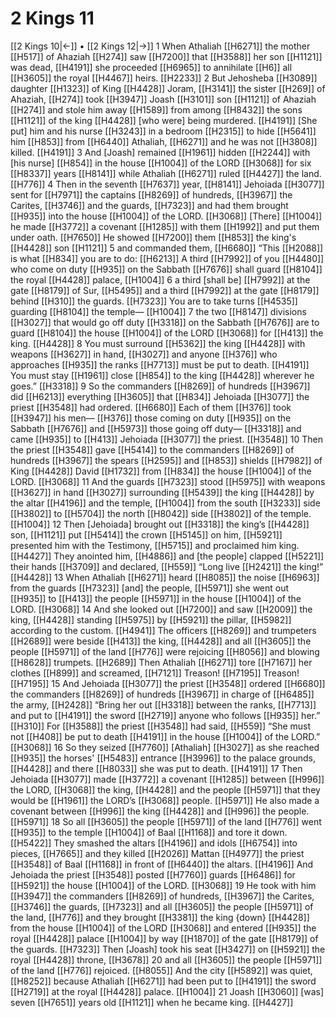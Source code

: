 # 2 Kings 11
[[2 Kings 10|←]] • [[2 Kings 12|→]]
1 When Athaliah [[H6271]] the mother [[H517]] of Ahaziah [[H274]] saw [[H7200]] that [[H3588]] her son [[H1121]] was dead, [[H4191]] she proceeded [[H6965]] to annihilate [[H6]] all [[H3605]] the royal [[H4467]] heirs. [[H2233]] 
2 But Jehosheba [[H3089]] daughter [[H1323]] of King [[H4428]] Joram, [[H3141]] the sister [[H269]] of Ahaziah, [[H274]] took [[H3947]] Joash [[H3101]] son [[H1121]] of Ahaziah [[H274]] and stole him away [[H1589]] from among [[H8432]] the sons [[H1121]] of the king [[H4428]] [who were] being murdered. [[H4191]] [She put] him and his nurse [[H3243]] in a bedroom [[H2315]] to hide [[H5641]] him [[H853]] from [[H6440]] Athaliah, [[H6271]] and he was not [[H3808]] killed. [[H4191]] 
3 And [Joash] remained [[H1961]] hidden [[H2244]] with [his nurse] [[H854]] in the house [[H1004]] of the LORD [[H3068]] for six [[H8337]] years [[H8141]] while Athaliah [[H6271]] ruled [[H4427]] the land. [[H776]] 
4 Then in the seventh [[H7637]] year, [[H8141]] Jehoiada [[H3077]] sent for [[H7971]] the captains [[H8269]] of hundreds, [[H3967]] the Carites, [[H3746]] and the guards, [[H7323]] and had them brought [[H935]] into the house [[H1004]] of the LORD. [[H3068]] [There] [[H1004]] he made [[H3772]] a covenant [[H1285]] with them [[H1992]] and put them under oath. [[H7650]] He showed [[H7200]] them [[H853]] the king's [[H4428]] son [[H1121]] 
5 and commanded them, [[H6680]] “This [[H2088]] is what [[H834]] you are to do: [[H6213]] A third [[H7992]] of you [[H4480]] who come on duty [[H935]] on the Sabbath [[H7676]] shall guard [[H8104]] the royal [[H4428]] palace, [[H1004]] 
6 a third [shall be] [[H7992]] at the gate [[H8179]] of Sur, [[H5495]] and a third [[H7992]] at the gate [[H8179]] behind [[H310]] the guards. [[H7323]] You are to take turns [[H4535]] guarding [[H8104]] the temple— [[H1004]] 
7 the two [[H8147]] divisions [[H3027]] that would go off duty [[H3318]] on the Sabbath [[H7676]] are to guard [[H8104]] the house [[H1004]] of the LORD [[H3068]] for [[H413]] the king. [[H4428]] 
8 You must surround [[H5362]] the king [[H4428]] with weapons [[H3627]] in hand, [[H3027]] and anyone [[H376]] who approaches [[H935]] the ranks [[H7713]] must be put to death. [[H4191]] You must stay [[H1961]] close [[H854]] to the king [[H4428]] wherever he goes.” [[H3318]] 
9 So the commanders [[H8269]] of hundreds [[H3967]] did [[H6213]] everything [[H3605]] that [[H834]] Jehoiada [[H3077]] the priest [[H3548]] had ordered. [[H6680]] Each of them [[H376]] took [[H3947]] his men— [[H376]] those coming on duty [[H935]] on the Sabbath [[H7676]] and [[H5973]] those going off duty— [[H3318]] and came [[H935]] to [[H413]] Jehoiada [[H3077]] the priest. [[H3548]] 
10 Then the priest [[H3548]] gave [[H5414]] to the commanders [[H8269]] of hundreds [[H3967]] the spears [[H2595]] and [[H853]] shields [[H7982]] of King [[H4428]] David [[H1732]] from [[H834]] the house [[H1004]] of the LORD. [[H3068]] 
11 And the guards [[H7323]] stood [[H5975]] with weapons [[H3627]] in hand [[H3027]] surrounding [[H5439]] the king [[H4428]] by the altar [[H4196]] and the temple, [[H1004]] from the south [[H3233]] side [[H3802]] to [[H5704]] the north [[H8042]] side [[H3802]] of the temple. [[H1004]] 
12 Then [Jehoiada] brought out [[H3318]] the king’s [[H4428]] son, [[H1121]] put [[H5414]] the crown [[H5145]] on him, [[H5921]] presented him with the Testimony, [[H5715]] and proclaimed him king. [[H4427]] They anointed him, [[H4886]] and [the people] clapped [[H5221]] their hands [[H3709]] and declared, [[H559]] “Long live [[H2421]] the king!” [[H4428]] 
13 When Athaliah [[H6271]] heard [[H8085]] the noise [[H6963]] from the guards [[H7323]] [and] the people, [[H5971]] she went out [[H935]] to [[H413]] the people [[H5971]] in the house [[H1004]] of the LORD. [[H3068]] 
14 And she looked out [[H7200]] and saw [[H2009]] the king, [[H4428]] standing [[H5975]] by [[H5921]] the pillar, [[H5982]] according to the custom. [[H4941]] The officers [[H8269]] and trumpeters [[H2689]] were beside [[H413]] the king, [[H4428]] and all [[H3605]] the people [[H5971]] of the land [[H776]] were rejoicing [[H8056]] and blowing [[H8628]] trumpets. [[H2689]] Then Athaliah [[H6271]] tore [[H7167]] her clothes [[H899]] and screamed, [[H7121]] Treason! [[H7195]] Treason! [[H7195]] 
15 And Jehoiada [[H3077]] the priest [[H3548]] ordered [[H6680]] the commanders [[H8269]] of hundreds [[H3967]] in charge of [[H6485]] the army, [[H2428]] “Bring her out [[H3318]] between the ranks, [[H7713]] and put to [[H4191]] the sword [[H2719]] anyone who follows [[H935]] her.” [[H310]] For [[H3588]] the priest [[H3548]] had said, [[H559]] “She must not [[H408]] be put to death [[H4191]] in the house [[H1004]] of the LORD.” [[H3068]] 
16 So they seized [[H7760]] [Athaliah] [[H3027]] as she reached [[H935]] the horses' [[H5483]] entrance [[H3996]] to the palace grounds, [[H4428]] and there [[H8033]] she was put to death. [[H4191]] 
17 Then Jehoiada [[H3077]] made [[H3772]] a covenant [[H1285]] between [[H996]] the LORD, [[H3068]] the king, [[H4428]] and the people [[H5971]] that they would be [[H1961]] the LORD’s [[H3068]] people. [[H5971]] He also made a covenant between [[H996]] the king [[H4428]] and [[H996]] the people. [[H5971]] 
18 So all [[H3605]] the people [[H5971]] of the land [[H776]] went [[H935]] to the temple [[H1004]] of Baal [[H1168]] and tore it down. [[H5422]] They smashed the altars [[H4196]] and idols [[H6754]] into pieces, [[H7665]] and they killed [[H2026]] Mattan [[H4977]] the priest [[H3548]] of Baal [[H1168]] in front of [[H6440]] the altars. [[H4196]] And Jehoiada the priest [[H3548]] posted [[H7760]] guards [[H6486]] for [[H5921]] the house [[H1004]] of the LORD. [[H3068]] 
19 He took with him [[H3947]] the commanders [[H8269]] of hundreds, [[H3967]] the Carites, [[H3746]] the guards, [[H7323]] and all [[H3605]] the people [[H5971]] of the land, [[H776]] and they brought [[H3381]] the king {down} [[H4428]] from the house [[H1004]] of the LORD [[H3068]] and entered [[H935]] the royal [[H4428]] palace [[H1004]] by way [[H1870]] of the gate [[H8179]] of the guards. [[H7323]] Then [Joash] took his seat [[H3427]] on [[H5921]] the royal [[H4428]] throne, [[H3678]] 
20 and all [[H3605]] the people [[H5971]] of the land [[H776]] rejoiced. [[H8055]] And the city [[H5892]] was quiet, [[H8252]] because Athaliah [[H6271]] had been put to [[H4191]] the sword [[H2719]] at the royal [[H4428]] palace. [[H1004]] 
21 Joash [[H3060]] [was] seven [[H7651]] years old [[H1121]] when he became king. [[H4427]] 
